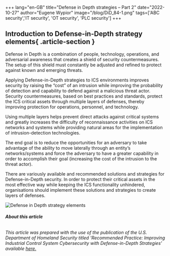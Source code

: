 +++
lang="en-GB"
title="Defense in Depth strategies – Part 2"
date="2022-10-27"
author="Eugene Wypior"
image="/blog/DiD_84-1.png"
tags=['ABC security','IT security', 'OT security', 'PLC security']
+++

## Introduction to Defense-in-Depth strategy elements{ .article-section }

Defense in Depth is a combination of people, technology, operations, and adversar­ial awareness that creates a shield of security countermeasures. The setup of this shield must constantly be adjusted and refined to protect against known and emerging threats.

Applying Defense-in-Depth strategies to ICS environments improves security by raising the “cost” of an intrusion while improving the probability of detection and capability to defend against a malicious threat actor. Security countermeasures, based on best practices and standards, protect the ICS critical assets through multiple layers of defenses, thereby improving protection for operations, personnel, and technology.

Using multiple layers helps prevent direct attacks against critical systems and greatly increases the difficulty of reconnais­sance activities on ICS networks and systems while providing natural areas for the implementation of intrusion-detection technologies.

The end goal is to reduce the opportunities for an adversary to take advantage of the ability to move laterally through an entity’s networks/systems and force the adversary to have a greater capability in order to accomplish their goal (increasing the cost of the intrusion to the threat actor).

There are variously available and recommended solutions and strategies for Defense-in-Depth security. In order to protect their critical assets in the most effective way while keeping the ICS functionality unhindered, organisations should implement these solutions and strategies to create layers of defenses.

![Defense in Depth strategy elements](/blog/DiD-Strategy-elements.png)

###### **About this article**

###### This article was prepared with the use of the publication of the U.S. Department of Homeland Security titled ‘Recommended Practice: Improving Industrial Control System Cybersecurity with Defense-in-Depth Strategies’  available [here.](https://www.cisa.gov/uscert/sites/default/files/recommended_practices/NCCIC_ICS-CERT_Defense_in_Depth_2016_S508C.pdf)